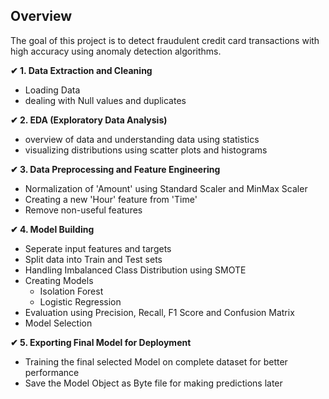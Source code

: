 ## Overview

The goal of this project is to detect fraudulent credit card transactions with high accuracy using anomaly detection algorithms.

**✔ 1. Data Extraction and Cleaning**
* Loading Data 
* dealing with Null values and duplicates

**✔ 2. EDA (Exploratory Data Analysis)**
* overview of data and understanding data using statistics 
* visualizing distributions using scatter plots and histograms 

**✔ 3. Data Preprocessing and Feature Engineering**
* Normalization of 'Amount' using Standard Scaler and MinMax Scaler
* Creating a new 'Hour' feature from 'Time'
* Remove non-useful features

**✔ 4. Model Building**
* Seperate input features and targets
* Split data into Train and Test sets
* Handling Imbalanced Class Distribution using SMOTE
* Creating Models 
    * Isolation Forest
    * Logistic Regression    
* Evaluation using Precision, Recall, F1 Score and Confusion Matrix
* Model Selection

**✔ 5. Exporting Final Model for Deployment**
* Training the final selected Model on complete dataset for better performance
* Save the Model Object as Byte file for making predictions later
